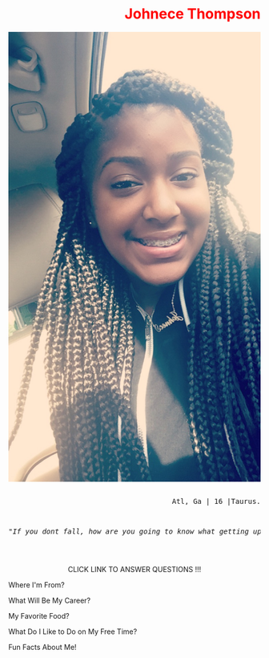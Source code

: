 <!DOCTYPE html>
<html>
<head>
<title>Johnece Thompson</title>
</head>
<body>

<h1 style="color:red;"ALIGN=RIGHT>Johnece Thompson</h1>
<p ALIGN=RIGHT><img src="IMG_0959.JPG"></p>
<pre><p ALIGN=RIGHT>Atl, Ga | 16 |Taurus.</p>
<p ALIGN=RIGHT><i>"If you dont fall, how are you going to know what getting up is like." - Steph Curry</i></p></pre>
<br>

<center><p>CLICK LINK TO ANSWER QUESTIONS !!!</p></center>
<p>Where I'm From?</p> <p>What Will Be My Career?</p> <p>My Favorite Food?</p>
<p>What Do I Like to Do on My Free Time?</p> <p>Fun Facts About Me!</p>

</body>
</html>


